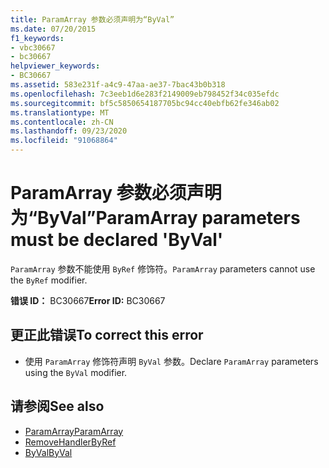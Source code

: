 ```yaml
---
title: ParamArray 参数必须声明为“ByVal”
ms.date: 07/20/2015
f1_keywords:
- vbc30667
- bc30667
helpviewer_keywords:
- BC30667
ms.assetid: 583e231f-a4c9-47aa-ae37-7bac43b0b318
ms.openlocfilehash: 7c3eeb1d6e283f2149009eb798452f34c035efdc
ms.sourcegitcommit: bf5c5850654187705bc94cc40ebfb62fe346ab02
ms.translationtype: MT
ms.contentlocale: zh-CN
ms.lasthandoff: 09/23/2020
ms.locfileid: "91068864"
---
```

# <a name="paramarray-parameters-must-be-declared-byval"></a><span data-ttu-id="bba77-102">ParamArray 参数必须声明为“ByVal”</span><span class="sxs-lookup"><span data-stu-id="bba77-102">ParamArray parameters must be declared 'ByVal'</span></span>

<span data-ttu-id="bba77-103">`ParamArray` 参数不能使用 `ByRef` 修饰符。</span><span class="sxs-lookup"><span data-stu-id="bba77-103">`ParamArray` parameters cannot use the `ByRef` modifier.</span></span>  
  
 <span data-ttu-id="bba77-104">**错误 ID：** BC30667</span><span class="sxs-lookup"><span data-stu-id="bba77-104">**Error ID:** BC30667</span></span>  
  
## <a name="to-correct-this-error"></a><span data-ttu-id="bba77-105">更正此错误</span><span class="sxs-lookup"><span data-stu-id="bba77-105">To correct this error</span></span>  
  
- <span data-ttu-id="bba77-106">使用 `ParamArray` 修饰符声明 `ByVal` 参数。</span><span class="sxs-lookup"><span data-stu-id="bba77-106">Declare `ParamArray` parameters using the `ByVal` modifier.</span></span>  
  
## <a name="see-also"></a><span data-ttu-id="bba77-107">请参阅</span><span class="sxs-lookup"><span data-stu-id="bba77-107">See also</span></span>

- [<span data-ttu-id="bba77-108">ParamArray</span><span class="sxs-lookup"><span data-stu-id="bba77-108">ParamArray</span></span>](../language-reference/modifiers/paramarray.md)
- [<span data-ttu-id="bba77-109">RemoveHandler</span><span class="sxs-lookup"><span data-stu-id="bba77-109">ByRef</span></span>](../language-reference/modifiers/byref.md)
- [<span data-ttu-id="bba77-110">ByVal</span><span class="sxs-lookup"><span data-stu-id="bba77-110">ByVal</span></span>](../language-reference/modifiers/byval.md)
